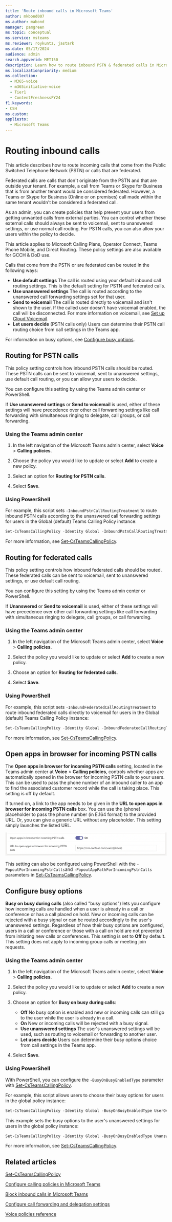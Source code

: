 ```yaml
---
title: 'Route inbound calls in Microsoft Teams'
author: mkbond007
ms.author: mabond
manager: pamgreen
ms.topic: conceptual
ms.service: msteams
ms.reviewer: roykuntz, jastark
ms.date: 05/17/2024
audience: admin
search.appverid: MET150
description: Learn how to route inbound PSTN & federated calls in Microsoft Teams.
ms.localizationpriority: medium
ms.collection: 
  - M365-voice
  - m365initiative-voice
  - Tier1
  - ContentFreshnessFY24
f1.keywords:
- CSH
ms.custom: 
appliesto: 
  - Microsoft Teams
---
```


# Routing inbound calls

This article describes how to route incoming calls that come from the Public Switched Telephone Network (PSTN) or calls that are federated.

Federated calls are calls that don't originate from the PSTN and that are outside your tenant. For example, a call from Teams or Skype for Business that is from another tenant would be considered federated. However, a Teams or Skype for Business (Online or on premises) call made within the same tenant wouldn't be considered a federated call.

As an admin, you can create policies that help prevent your users from getting unwanted calls from external parties. You can control whether these external calls should always be sent to voicemail, sent to unanswered settings, or use normal call routing. For PSTN calls, you can also allow your users within the policy to decide.

This article applies to Microsoft Calling Plans, Operator Connect, Teams Phone Mobile, and Direct Routing. These policy settings are also available for GCCH & DoD use.

Calls that come from the PSTN or are federated can be routed in the following ways:

- **Use default settings** The call is routed using your default inbound call routing settings. This is the default setting for PSTN and federated calls.
- **Use unanswered settings** The call is routed according to the unanswered call forwarding settings set for that user.
- **Send to voicemail** The call is routed directly to voicemail and isn't shown to the user. If the called user doesn't have voicemail enabled, the call will be disconnected. For more information on voicemail, see [Set up Cloud Voicemail](set-up-phone-system-voicemail.md).
- **Let users decide** (PSTN calls only) Users can determine their PSTN call routing choice from call settings in the Teams app.

For information on busy options, see [Configure busy options](#configure-busy-options).

## Routing for PSTN calls

This policy setting controls how inbound PSTN calls should be routed. These PSTN calls can be sent to voicemail, sent to unanswered settings, use default call routing, or you can allow your users to decide.

You can configure this setting by using the Teams admin center or PowerShell.

If **Use unanswered settings** or **Send to voicemail** is used, either of these settings will have precedence over other call forwarding settings like call forwarding with simultaneous ringing to delegate, call groups, or call forwarding.

### Using the Teams admin center

1. In the left navigation of the Microsoft Teams admin center, select **Voice** > **Calling policies**.

1. Choose the policy you would like to update or select **Add** to create a new policy.

1. Select an option for **Routing for PSTN calls**.

1. Select **Save**.

### Using PowerShell

For example, this script sets `-InboundPstnCallRoutingTreatment` to route inbound PSTN calls according to the unanswered call forwarding settings for users in the Global (default) Teams Calling Policy instance:

```powershell
Set-CsTeamsCallingPolicy -Identity Global -InboundPstnCallRoutingTreatment Unanswered
```

For more information, see [Set-CsTeamsCallingPolicy](/powershell/module/teams/set-csteamscallingpolicy).

## Routing for federated calls

This policy setting controls how inbound federated calls should be routed. These federated calls can be sent to voicemail, sent to unanswered settings, or use default call routing.

You can configure this setting by using the Teams admin center or PowerShell.

If **Unanswered** or **Send to voicemail** is used, either of these settings will have precedence over other call forwarding settings like call forwarding with simultaneous ringing to delegate, call groups, or call forwarding.

### Using the Teams admin center

1. In the left navigation of the Microsoft Teams admin center, select **Voice** > **Calling policies**.

1. Select the policy you would like to update or select **Add** to create a new policy.

1. Choose an option for **Routing for federated calls**.

1. Select **Save**.

### Using PowerShell

For example, this script sets `-InboundFederatedCallRoutingTreatment` to route inbound federated calls directly to voicemail for users in the Global (default) Teams Calling Policy instance:

```powershell
Set-CsTeamsCallingPolicy -Identity Global -InboundFederatedCallRoutingTreatment Voicemail
```

For more information, see [Set-CsTeamsCallingPolicy](/powershell/module/teams/set-csteamscallingpolicy).

## Open apps in browser for incoming PSTN calls

The **Open apps in browser for incoming PSTN calls** setting, located in the Teams admin center at **Voice** > **Calling policies**, controls whether apps are automatically opened in the browser for incoming PSTN calls to your users. This can be used to pass the phone number of an inbound caller to an app to find the associated customer record while the call is taking place. This setting is off by default.

If turned on, a link to the app needs to be given in the **URL to open apps in browser for incoming PSTN calls** box. You can use the {phone} placeholder to pass the phone number (in E.164 format) to the provided URL. Or, you can give a generic URL without any placeholder. This setting simply launches the listed URL.

![Screenshot of Open apps in browser for incoming PSTN calls policy setting.](media/teams-open-apps-in-browser-pstn.png)

This setting can also be configured using PowerShell with the `-PopoutForIncomingPstnCalls`and `-PopoutAppPathForIncomingPstnCalls` parameters in [Set-CsTeamsCallingPolicy](/powershell/module/teams/set-csteamscallingpolicy).

## Configure busy options

**Busy on busy during calls** (also called "busy options") lets you configure how incoming calls are handled when a user is already in a call or conference or has a call placed on hold. New or incoming calls can be rejected with a busy signal or can be routed accordingly to the user's unanswered settings. Regardless of how their busy options are configured, users in a call or conference or those with a call on hold are not prevented from initiating new calls or conferences. This setting is set to **Off** by default. This setting does not apply to incoming group calls or meeting join requests.

### Using the Teams admin center

1. In the left navigation of the Microsoft Teams admin center, select **Voice** > **Calling policies**.

1. Select the policy you would like to update or select **Add** to create a new policy.

1. Choose an option for **Busy on busy during calls**:

    - **Off** No busy option is enabled and new or incoming calls can still go to the user while the user is already in a call.
    - **On** New or incoming calls will be rejected with a busy signal.
    - **Use unanswered settings** The user's unanswered settings will be used, such as routing to voicemail or forwarding to another user.
    - **Let users decide** Users can determine their busy options choice from call settings in the Teams app.

1. Select **Save**.

### Using PowerShell

With PowerShell, you can configure the `-BusyOnBusyEnabledType` parameter with [Set-CsTeamsCallingPolicy](/powershell/module/teams/set-csteamscallingpolicy).

For example, this script allows users to choose their busy options for users in the global policy instance:

```powershell
Set-CsTeamsCallingPolicy -Identity Global -BusyOnBusyEnabledType UserOverride
```

This example sets the busy options to the user's unanswered settings for users in the global policy instance:

```powershell
Set-CsTeamsCallingPolicy -Identity Global -BusyOnBusyEnabledType Unanswered
```

For more information, see [Set-CsTeamsCallingPolicy](/powershell/module/teams/set-csteamscallingpolicy).

## Related articles

[Set-CsTeamsCallingPolicy](/powershell/module/teams/set-csteamscallingpolicy)

[Configure calling policies in Microsoft Teams](teams-calling-policy.md)

[Block inbound calls in Microsoft Teams](block-inbound-calls.md)

[Configure call forwarding and delegation settings](user-call-settings.md)

[Voice policies reference](settings-policies-reference.md#voice)
